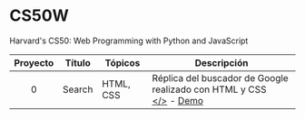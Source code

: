 ﻿# CS50W 
Harvard's CS50: Web Programming with Python and JavaScript

Proyecto | Título | Tópicos | Descripción
:--:|--|--|--
0 | Search | HTML, CSS | Réplica del buscador de Google realizado con HTML y CSS <br>[</>](https://github.com/zarate10/CS50W/tree/Main/project-search) - [Demo](https://www.youtube.com/watch?v=Yz46jPWtoMg)
